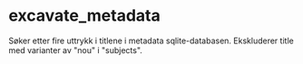 # excavate_metadata

Søker etter fire uttrykk i titlene i metadata sqlite-databasen. Ekskluderer title med varianter av "nou" i "subjects".
